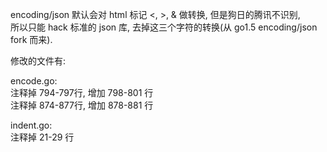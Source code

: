 encoding/json 默认会对 html 标记 <, >, & 做转换, 但是狗日的腾讯不识别,  
所以只能 hack 标准的 json 库, 去掉这三个字符的转换(从 go1.5 encoding/json fork 而来).  

修改的文件有:

encode.go:  
注释掉 794-797行, 增加 798-801 行  
注释掉 874-877行, 增加 878-881 行  

indent.go:  
注释掉 21-29 行  
